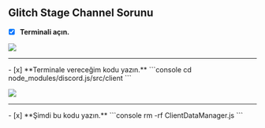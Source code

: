 ## Glitch Stage Channel Sorunu
- [x] **Terminali açın.**

![](https://i.imgur.com/ArKO9Eq.png)
<hr/>
- [x] **Terminale vereceğim kodu yazın.**
```console
cd node_modules/discord.js/src/client
```

![](https://i.imgur.com/x9KMhlg.png)
<hr/>
- [x] **Şimdi bu kodu yazın.**
```console
rm -rf ClientDataManager.js
```
